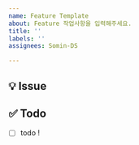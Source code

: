 ```yaml
---
name: Feature Template
about: Feature 작업사항을 입력해주세요.
title: ''
labels: ''
assignees: Somin-DS

---
```


## 💡 Issue
<!-- 이슈에 대한 내용을 설명해주세요. -->

## ✅  Todo
- [ ] todo !
<!-- 해야 할 일들을 적어주세요. -->
